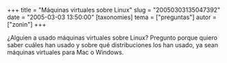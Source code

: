 +++
title = "Máquinas  virtuales sobre Linux"
slug = "20050303135047392"
date = "2005-03-03 13:50:00"
[taxonomies]
tema = ["preguntas"]
autor = ["zonin"]
+++

¿Alguien a usado máquinas virtuales sobre Linux? Pregunto porque quiero
saber cuáles han usado y sobre qué distribuciones los han usado, ya sean
máquinas virtuales para Mac o Windows.

